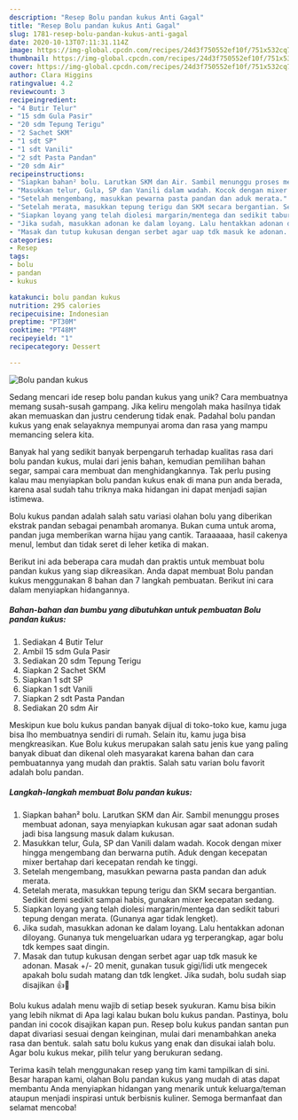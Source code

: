 ```yaml
---
description: "Resep Bolu pandan kukus Anti Gagal"
title: "Resep Bolu pandan kukus Anti Gagal"
slug: 1781-resep-bolu-pandan-kukus-anti-gagal
date: 2020-10-13T07:11:31.114Z
image: https://img-global.cpcdn.com/recipes/24d3f750552ef10f/751x532cq70/bolu-pandan-kukus-foto-resep-utama.jpg
thumbnail: https://img-global.cpcdn.com/recipes/24d3f750552ef10f/751x532cq70/bolu-pandan-kukus-foto-resep-utama.jpg
cover: https://img-global.cpcdn.com/recipes/24d3f750552ef10f/751x532cq70/bolu-pandan-kukus-foto-resep-utama.jpg
author: Clara Higgins
ratingvalue: 4.2
reviewcount: 3
recipeingredient:
- "4 Butir Telur"
- "15 sdm Gula Pasir"
- "20 sdm Tepung Terigu"
- "2 Sachet SKM"
- "1 sdt SP"
- "1 sdt Vanili"
- "2 sdt Pasta Pandan"
- "20 sdm Air"
recipeinstructions:
- "Siapkan bahan² bolu. Larutkan SKM dan Air. Sambil menunggu proses membuat adonan, saya menyiapkan kukusan agar saat adonan sudah jadi bisa langsung masuk dalam kukusan."
- "Masukkan telur, Gula, SP dan Vanili dalam wadah. Kocok dengan mixer hingga mengembang dan berwarna putih. Aduk dengan kecepatan mixer bertahap dari kecepatan rendah ke tinggi."
- "Setelah mengembang, masukkan pewarna pasta pandan dan aduk merata."
- "Setelah merata, masukkan tepung terigu dan SKM secara bergantian. Sedikit demi sedikit sampai habis, gunakan mixer kecepatan sedang."
- "Siapkan loyang yang telah diolesi margarin/mentega dan sedikit taburi tepung dengan merata. (Gunanya agar tidak lengket)."
- "Jika sudah, masukkan adonan ke dalam loyang. Lalu hentakkan adonan diloyang. Gunanya tuk mengeluarkan udara yg terperangkap, agar bolu tdk kempes saat dingin."
- "Masak dan tutup kukusan dengan serbet agar uap tdk masuk ke adonan. Masak +/- 20 menit, gunakan tusuk gigi/lidi utk mengecek apakah bolu sudah matang dan tdk lengket. Jika sudah, bolu sudah siap disajikan 👍🥰"
categories:
- Resep
tags:
- bolu
- pandan
- kukus

katakunci: bolu pandan kukus 
nutrition: 295 calories
recipecuisine: Indonesian
preptime: "PT30M"
cooktime: "PT48M"
recipeyield: "1"
recipecategory: Dessert

---
```



![Bolu pandan kukus](https://img-global.cpcdn.com/recipes/24d3f750552ef10f/751x532cq70/bolu-pandan-kukus-foto-resep-utama.jpg)

Sedang mencari ide resep bolu pandan kukus yang unik? Cara membuatnya memang susah-susah gampang. Jika keliru mengolah maka hasilnya tidak akan memuaskan dan justru cenderung tidak enak. Padahal bolu pandan kukus yang enak selayaknya mempunyai aroma dan rasa yang mampu memancing selera kita.

Banyak hal yang sedikit banyak berpengaruh terhadap kualitas rasa dari bolu pandan kukus, mulai dari jenis bahan, kemudian pemilihan bahan segar, sampai cara membuat dan menghidangkannya. Tak perlu pusing kalau mau menyiapkan bolu pandan kukus enak di mana pun anda berada, karena asal sudah tahu triknya maka hidangan ini dapat menjadi sajian istimewa.

Bolu kukus pandan adalah salah satu variasi olahan bolu yang diberikan ekstrak pandan sebagai penambah aromanya. Bukan cuma untuk aroma, pandan juga memberikan warna hijau yang cantik. Taraaaaaa, hasil cakenya menul, lembut dan tidak seret di leher ketika di makan.


Berikut ini ada beberapa cara mudah dan praktis untuk membuat bolu pandan kukus yang siap dikreasikan. Anda dapat membuat Bolu pandan kukus menggunakan 8 bahan dan 7 langkah pembuatan. Berikut ini cara dalam menyiapkan hidangannya.

<!--inarticleads1-->

##### Bahan-bahan dan bumbu yang dibutuhkan untuk pembuatan Bolu pandan kukus:

1. Sediakan 4 Butir Telur
1. Ambil 15 sdm Gula Pasir
1. Sediakan 20 sdm Tepung Terigu
1. Siapkan 2 Sachet SKM
1. Siapkan 1 sdt SP
1. Siapkan 1 sdt Vanili
1. Siapkan 2 sdt Pasta Pandan
1. Sediakan 20 sdm Air


Meskipun kue bolu kukus pandan banyak dijual di toko-toko kue, kamu juga bisa lho membuatnya sendiri di rumah. Selain itu, kamu juga bisa mengkreasikan. Kue Bolu kukus merupakan salah satu jenis kue yang paling banyak dibuat dan dikenal oleh masyarakat karena bahan dan cara pembuatannya yang mudah dan praktis. Salah satu varian bolu favorit adalah bolu pandan. 

<!--inarticleads2-->

##### Langkah-langkah membuat Bolu pandan kukus:

1. Siapkan bahan² bolu. Larutkan SKM dan Air. Sambil menunggu proses membuat adonan, saya menyiapkan kukusan agar saat adonan sudah jadi bisa langsung masuk dalam kukusan.
1. Masukkan telur, Gula, SP dan Vanili dalam wadah. Kocok dengan mixer hingga mengembang dan berwarna putih. Aduk dengan kecepatan mixer bertahap dari kecepatan rendah ke tinggi.
1. Setelah mengembang, masukkan pewarna pasta pandan dan aduk merata.
1. Setelah merata, masukkan tepung terigu dan SKM secara bergantian. Sedikit demi sedikit sampai habis, gunakan mixer kecepatan sedang.
1. Siapkan loyang yang telah diolesi margarin/mentega dan sedikit taburi tepung dengan merata. (Gunanya agar tidak lengket).
1. Jika sudah, masukkan adonan ke dalam loyang. Lalu hentakkan adonan diloyang. Gunanya tuk mengeluarkan udara yg terperangkap, agar bolu tdk kempes saat dingin.
1. Masak dan tutup kukusan dengan serbet agar uap tdk masuk ke adonan. Masak +/- 20 menit, gunakan tusuk gigi/lidi utk mengecek apakah bolu sudah matang dan tdk lengket. Jika sudah, bolu sudah siap disajikan 👍🥰


Bolu kukus adalah menu wajib di setiap besek syukuran. Kamu bisa bikin yang lebih nikmat di Apa lagi kalau bukan bolu kukus pandan. Pastinya, bolu pandan ini cocok disajikan kapan pun. Resep bolu kukus pandan santan pun dapat divariasi sesuai dengan keinginan, mulai dari menambahkan aneka rasa dan bentuk. salah satu bolu kukus yang enak dan disukai ialah bolu. Agar bolu kukus mekar, pilih telur yang berukuran sedang. 

Terima kasih telah menggunakan resep yang tim kami tampilkan di sini. Besar harapan kami, olahan Bolu pandan kukus yang mudah di atas dapat membantu Anda menyiapkan hidangan yang menarik untuk keluarga/teman ataupun menjadi inspirasi untuk berbisnis kuliner. Semoga bermanfaat dan selamat mencoba!

